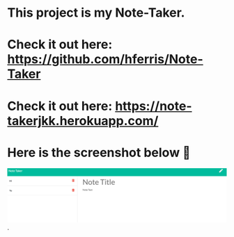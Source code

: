 # This project is my Note-Taker.
# Check it out here: https://github.com/hferris/Note-Taker
# Check it out here: https://note-takerjkk.herokuapp.com/
# Here is the screenshot below :star_struck:
![Alt text](./public/assets/imgs/snap-shot.png?raw=true "Screenshot").
